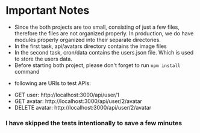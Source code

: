 # Important Notes #

- Since the both projects are too small, consisting of just a few files, therefore the files are not organized properly. In production, we do have modules properly organized into their separate directories.
- In the first task, api/avatars directory contains the image files
- In the second task, cron/data contains the users.json file. Which is used to store the users data.
- Before starting both project, please don't forget to run `npm install` command

* following are URIs to test APIs:
- GET user: http://localhost:3000/api/user/1
- GET avatar: http://localhost:3000/api/user/2/avatar
- DELETE avatar: http://localhost:3000/api/user/2/avatar

### I have skipped the tests intentionally to save a few minutes ###